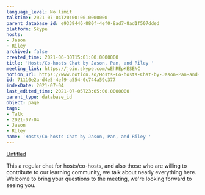 ```yaml
---
language_level: No limit
talktime: 2021-07-04T20:00:00.0000000
parent_database_id: e9339446-880f-4ef0-8ad7-8ad1f507dded
platform: Skype
hosts:
- Jason
- Riley
archived: false
created_time: 2021-06-30T15:01:00.0000000
title: 'Hosts/Co-hosts Chat by Jason, Pan, and Riley '
meeting_link: https://join.skype.com/wEhREpKESENC
notion_url: https://www.notion.so/Hosts-Co-hosts-Chat-by-Jason-Pan-and-Riley-71110e2ad4e54ef9a5540c744a59c377
id: 71110e2a-d4e5-4ef9-a554-0c744a59c377
indexDate: 2021-07-04
last_edited_time: 2021-07-05T23:05:00.0000000
parent_type: database_id
object: page
tags:
- Talk
- 2021-07-04
- Jason
- Riley
name: 'Hosts/Co-hosts Chat by Jason, Pan, and Riley '
---
```




[Untitled](https://www.notion.so/d637a27eb33f44cbb92a56c3359cc567)   

This a regular chat for hosts/co-hosts, and also those who are willing to contribute to our learning community, we talk about nearly everything here. Welcome to bring your questions to the meeting, we're looking forward to seeing you.



